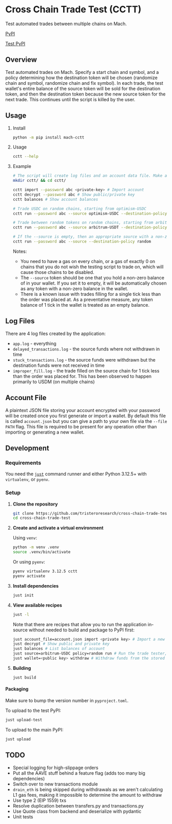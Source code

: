 # Cross Chain Trade Test (CCTT)

Test automated trades between multiple chains on Mach.

[PyPI](https://pypi.org/project/mach-cctt/)

[Test PyPI](https://test.pypi.org/project/mach-cctt/)

## Overview

Test automated trades on Mach. Specify a start chain and symbol, and a policy determining how the destination token will be chosen (randomize chain and symbol, randomize chain and fix symbol). In each trade, the test wallet's entire balance of the source token will be sold for the destination token, and then the destination token because the new source token for the next trade. This continues until the script is killed by the user.

## Usage

1. Install

    ```bash
    python -m pip install mach-cctt
    ```

1. Usage

    ```bash
    cctt --help
    ```

1. Example

    ```bash
    # The script will create log files and an account data file. Make a working directory for it.
    mkdir cctt/ && cd cctt/
    
    cctt import --password abc <private-key> # Import account
    cctt decrypt --password abc # Show public/private key
    cctt balances # Show account balances

    # Trade USDC on random chains, starting from optimism-USDC
    cctt run --password abc --source optimism-USDC --destination-policy fixed:USDC

    # Trade between random tokens on random chains, starting from arbitrum-USDT
    cctt run --password abc --source arbitrum-USDT --destination-policy random
    
    # If the --source is empty, then an appropriate source with a non-zero balance is chosen for you.
    cctt run --password abc --source --destination-policy random
    ```

    Notes:

    - You need to have a gas on every chain, or a gas of exactly 0 on chains that you do not wish the testing script to trade on, which will cause those chains to be disabled.
    - The `--source` token should be one that you hold a non-zero balance of in your wallet. If you set it to empty, it will be automatically chosen as any token with a non-zero balance in the wallet.
    - There is a known issue with trades filling for a single tick less than the order was placed at. As a preventative measure, any token balance of 1 tick in the wallet is treated as an empty balance.

## Log Files

There are 4 log files created by the application:

- `app.log` - everything
- `delayed_transactions.log` - the source funds where not withdrawn in time
- `stuck_transactions.log` - the source funds were withdrawn but the destination funds were not received in time
- `improper_fill.log` - the trade filled on the source chain for 1 tick less than the order was placed for. This has been observed to happen primarily to USDM (on multiple chains)

## Account File

A plaintext JSON file storing your account encrypted with your password will be created once you first generate or import a wallet. By default this file is called `account.json` but you can give a path to your own file via the `--file PATH` flag. This file is required to be present for any operation other than importing or generating a new wallet.

## Development

### Requirements

You need the [`just`](https://github.com/casey/just) command runner and either Python 3.12.5+ with `virtualenv`, or `pyenv`.

### Setup

1. **Clone the repository**

    ```bash
    git clone https://github.com/tristeroresearch/cross-chain-trade-test.git
    cd cross-chain-trade-test
    ```

1. **Create and activate a virtual environment**

    Using `venv`:

    ```bash
    python -m venv .venv
    source .venv/bin/activate
    ```

    Or using `pyenv`:

    ```bash
    pyenv virtualenv 3.12.5 cctt
    pyenv activate
    ```

1. **Install dependencies**

    ```bash
    just init
    ```

1. **View available recipes**

    ```bash
    just -l
    ```

    Note that there are recipes that allow you to run the application in-source without needed to build and package to PyPI first:

    ```bash
    just account_file=account.json import <private key> # Import a new account
    just decrypt # Show public and private key
    just balances # List balances of account
    just source=arbitrum-USDC policy=random run # Run the trade tester, starting from arbitrum-USDC and trading to random tokens
    just wallet=<public key> withdraw # Withdraw funds from the stored account to the given wallet
    ```

1. **Building**

    ```bash
    just build
    ```

#### Packaging

Make sure to bump the version number in `pyproject.toml`.

To upload to the test PyPI:

```bash
just upload-test
```

To upload to the main PyPI:

```bash
just upload
```

## TODO

- Special logging for high-slippage orders
- Put all the AAVE stuff behind a feature flag (adds too many big dependencies)
- Switch over to new transactions module
- `drain_eth` is being skipped during withdrawals as we aren't calculating L1 gas fees, making it impossible to determine the amount to withdraw
- Use type 2 (EIP 1559) txs
- Resolve duplication between transfers.py and transactions.py
- Use Quote class from backend and deserialize with pydantic
- Unit tests

